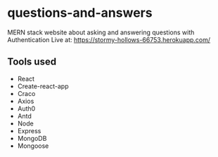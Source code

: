 # questions-and-answers

MERN stack website about asking and answering questions with Authentication
Live at: https://stormy-hollows-66753.herokuapp.com/

## Tools used
* React
* Create-react-app
* Craco
* Axios
* Auth0
* Antd
* Node
* Express
* MongoDB
* Mongoose
